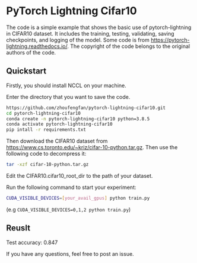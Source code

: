 # PyTorch Lightning Cifar10
The code is a simple example that shows the basic use of pytorch-lightning in CIFAR10 dataset. It includes the training, testing, validating, saving checkpoints, and logging of the model. Some code is from https://pytorch-lightning.readthedocs.io/. The copyright of the code belongs to the original authors of the code.

## Quickstart
Firstly, you should install NCCL on your machine.

Enter the directory that you want to save the code.
```bash
https://github.com/zhoufengfan/pytorch-lightning-cifar10.git
cd pytorch-lightning-cifar10
conda create -n pytorch-lightning-cifar10 python=3.8.5
conda activate pytorch-lightning-cifar10
pip intall -r requirements.txt
```
Then download the CIFAR10 dataset from https://www.cs.toronto.edu/~kriz/cifar-10-python.tar.gz. Then use the following code to decompress it:
```bash
tar -xzf cifar-10-python.tar.gz
```

Edit the CIFAR10.cifar10_root_dir to the path of your dataset.

Run the following command to start your experiment:
``` bash
CUDA_VISIBLE_DEVICES=[your_avail_gpus] python train.py
```
(e.g
`
CUDA_VISIBLE_DEVICES=0,1,2 python train.py
`)
## Reuslt
Test accuracy: 0.847

If you have any questions, feel free to post an issue.
